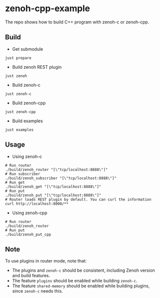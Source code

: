 # zenoh-cpp-example

The repo shows how to build C++ program with zenoh-c or zenoh-cpp.

## Build

* Get submodule

```shell
just prepare
```

* Build zenoh REST plugin

```shell
just zenoh
```

* Build zenoh-c

```shell
just zenoh-c
```

* Build zenoh-cpp

```shell
just zenoh-cpp
```

* Build examples

```shell
just examples
```

## Usage

* Using zenoh-c

```shell
# Run router
./build/zenoh_router "[\"tcp/localhost:8888\"]"
# Run subscriber
./build/zenoh_subscriber "[\"tcp/localhost:8888\"]"
# Run get
./build/zenoh_get "[\"tcp/localhost:8888\"]"
# Run put
./build/zenoh_put "[\"tcp/localhost:8888\"]"
# Router loads REST plugin by default. You can curl the information
curl http://localhost:8000/**
```

* Using zenoh-cpp

```shell
# Run router
./build/zenoh_router
# Run put
./build/zenoh_put_cpp
```

## Note

To use plugins in router mode, note that:

* The plugins and `zenoh-c` should be consistent, including Zenoh version and build features.
* The feature `plugins` should be enabled while building `zenoh-c`.
* The feature `shared-memory` should be enabled while building plugins, since `zenoh-c` needs this.
